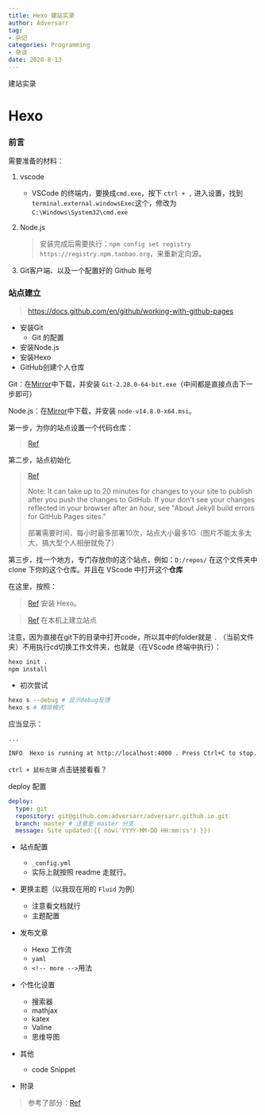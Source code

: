 ```yaml
---
title: Hexo 建站实录
author: Adversarr
tag:
- 杂记
categories: Programming
- 杂谈
date: 2020-8-13
---
```


建站实录

<!-- more -->

# Hexo

### 前言

需要准备的材料：

1. vscode
   - VSCode 的终端内，要换成`cmd.exe`，按下 `ctrl + ,` 进入设置，找到 `terminal.external.windowsExec`这个，修改为 `C:\Windows\System32\cmd.exe`
2. Node.js

   > 安装完成后需要执行：`npm config set registry https://registry.npm.taobao.org`，来重新定向源。

3. Git客户端、以及一个配置好的 Github 账号

### 站点建立

> https://docs.github.com/en/github/working-with-github-pages

- 安装Git
  - Git 的配置
- 安装Node.js
- 安装Hexo
- GitHub创建个人仓库

Git：在[Mirror](https://npm.taobao.org/mirrors/git-for-windows/v2.28.0.windows.1/)中下载，并安装 `Git-2.28.0-64-bit.exe`（中间都是直接点击下一步即可）

Node.js：在[Mirror](https://npm.taobao.org/mirrors/node/latest-v14.x/)中下载，并安装 `node-v14.8.0-x64.msi`。



第一步，为你的站点设置一个代码仓库：

> [Ref](https://docs.github.com/en/github/working-with-github-pages/creating-a-github-pages-site#creating-a-repository-for-your-site)

第二步，站点初始化

> [Ref](https://docs.github.com/en/github/working-with-github-pages/creating-a-github-pages-site#creating-your-site)
>
> Note: It can take up to 20 minutes for changes to your site to publish after you push the changes to GitHub. If your don't see your changes reflected in your browser after an hour, see "About Jekyll build errors for GitHub Pages sites."
>
> 部署需要时间、每小时最多部署10次，站点大小最多1G（图片不能太多太大，搞大型个人相册就免了）

第三步，找一个地方，专门存放你的这个站点，例如：`D:/repos/` 在这个文件夹中 clone 下你的这个仓库。并且在 VScode 中打开这个**仓库**

在这里，按照：

> [Ref](https://hexo.io/zh-cn/docs) 安装 Hexo。

> [Ref](https://hexo.io/zh-cn/docs/setup) 在本机上建立站点

注意，因为直接在git下的目录中打开code，所以其中的folder就是 `.` （当前文件夹）不用执行cd切换工作文件夹，也就是（在VScode 终端中执行）：

```bash
hexo init .
npm install
```

- 初次尝试

``` BASH
hexo s --debug # 显示debug反馈
hexo s # 精简模式
```

应当显示：

```bash
...

INFO  Hexo is running at http://localhost:4000 . Press Ctrl+C to stop.
```

`ctrl + 鼠标左键` 点击链接看看？

deploy 配置

```yaml
deploy:
  type: git
  repository: git@github.com:adversarr/adversarr.github.io.git
  branch: master # 注意是 master 分支
  message: Site updated:{{ now('YYYY-MM-DD HH:mm:ss') }})
```

- 站点配置
  - `_config.yml`
  - 实际上就按照 readme 走就行。

- 更换主题（以我现在用的 `Fluid` 为例）
  - 注意看文档就行
  - 主题配置

- 发布文章
  - Hexo 工作流
  - `yaml`
  - `<!-- more -->`用法

- 个性化设置
  - 搜索器
  - mathjax
  - katex
  - Valine
  - 思维导图

- 其他
  - code Snippet

- 附录

> 参考了部分：[Ref](https://zhuanlan.zhihu.com/p/26625249)